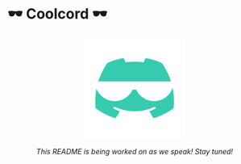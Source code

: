 # 🕶 Coolcord 🕶
<p align="center">
  <img src="/assets/brand/coolcord.png" width="200">
  <p align="center"><i>This README is being worked on as we speak! Stay tuned!</i></p>
</p>
